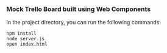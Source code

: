 ### Mock Trello Board built using Web Components

In the project directory, you can run the following commands:
```
npm install
node server.js
open index.html
```
